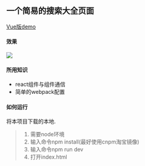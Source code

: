 一个简易的搜索大全页面
----

[Vue版demo](http://github.com/lavyun/vue-demo-search)

#### 效果

![](http://p1.bqimg.com/567571/19f24b1743c6bf90.png)

#### 所用知识
- react组件与组件通信
- 简单的webpack配置

#### 如何运行
将本项目下载的本地.
> 1. 需要node环境
> 2. 输入命令npm install(最好使用cnpm淘宝镜像)
> 3. 输入命令npm run dev
> 4. 打开index.html

